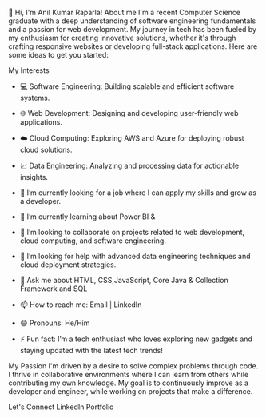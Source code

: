 
👋 Hi, I'm Anil Kumar Raparla!
About me 
I'm a recent Computer Science graduate with a deep understanding of software engineering fundamentals and a passion for web development. My journey in tech has been fueled by my enthusiasm for creating innovative solutions, whether it's through crafting responsive websites or developing full-stack applications.
Here are some ideas to get you started:


My Interests
- 💻 Software Engineering: Building scalable and efficient software systems.
- 🌐 Web Development: Designing and developing user-friendly web applications.
- ☁️ Cloud Computing: Exploring AWS and Azure for deploying robust cloud solutions.
- 📈 Data Engineering: Analyzing and processing data for actionable insights.

- 🔭 I’m currently looking for a job where I can apply my skills and grow as a developer.
- 🌱 I’m currently learning about Power BI & 
- 👯 I’m looking to collaborate on projects related to web development, cloud computing, and software engineering.
- 🤔 I’m looking for help with advanced data engineering techniques and cloud deployment strategies.
- 💬 Ask me about HTML, CSS,JavaScript, Core Java & Collection Framework and SQL
- 📫 How to reach me: Email | LinkedIn
- 😄 Pronouns: He/Him
- ⚡ Fun fact: I’m a tech enthusiast who loves exploring new gadgets and staying updated with the latest tech trends!
  
My Passion
I'm driven by a desire to solve complex problems through code. I thrive in collaborative environments where I can learn from others while contributing my own knowledge. My goal is to continuously improve as a developer and engineer, while working on projects that make a difference.

Let's Connect
LinkedIn
Portfolio
